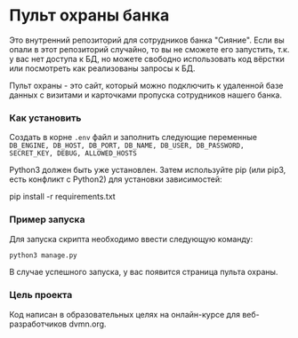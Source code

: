 # Пульт охраны банка

  Это внутренний репозиторий для сотрудников банка "Сияние". Если вы опали в этот репозиторий случайно, то вы не сможете его запустить,
т.к. у вас нет доступа к БД, но можете свободно использовать код вёрстки или посмотреть как реализованы запросы к БД.
  
  Пульт охраны - это сайт, который можно подключить к удаленной базе данных с визитами и карточками пропуска сотрудников нашего банка.
    
### Как установить

Создать в корне `.env` файл и заполнить следующие переменные `DB_ENGINE, DB_HOST, DB_PORT, DB_NAME, DB_USER, DB_PASSWORD, SECRET_KEY, DEBUG, ALLOWED_HOSTS`

Python3 должен быть уже установлен. Затем используйте pip (или pip3, есть конфликт с Python2) для установки зависимостей:

pip install -r requirements.txt

### Пример запуска

Для запуска скрипта необходимо ввести следующую команду:

```bash
python3 manage.py
```

В случае успешного запуска, у вас появится страница пульта охраны.


### Цель проекта

Код написан в образовательных целях на онлайн-курсе для веб-разработчиков dvmn.org.
